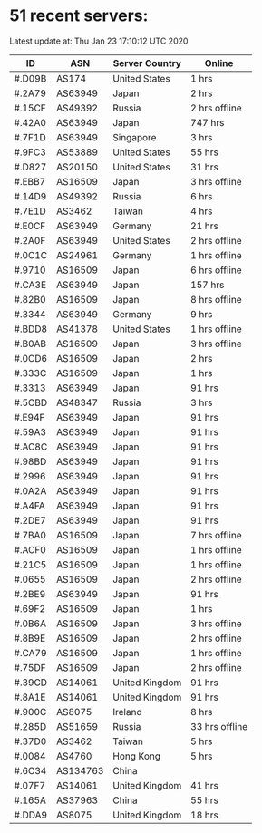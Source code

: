 # 51 recent servers:

Latest update at: Thu Jan 23 17:10:12 UTC 2020

| ID | ASN | Server Country | Online |
| -- | --- | -------------- | ------ |
| #.D09B | AS174 | United States | 1 hrs |
| #.2A79 | AS63949 | Japan | 2 hrs |
| #.15CF | AS49392 | Russia | 2 hrs offline |
| #.42A0 | AS63949 | Japan | 747 hrs |
| #.7F1D | AS63949 | Singapore | 3 hrs |
| #.9FC3 | AS53889 | United States | 55 hrs |
| #.D827 | AS20150 | United States | 31 hrs |
| #.EBB7 | AS16509 | Japan | 3 hrs offline |
| #.14D9 | AS49392 | Russia | 6 hrs |
| #.7E1D | AS3462 | Taiwan | 4 hrs |
| #.E0CF | AS63949 | Germany | 21 hrs |
| #.2A0F | AS63949 | United States | 2 hrs offline |
| #.0C1C | AS24961 | Germany | 1 hrs offline |
| #.9710 | AS16509 | Japan | 6 hrs offline |
| #.CA3E | AS63949 | Japan | 157 hrs |
| #.82B0 | AS16509 | Japan | 8 hrs offline |
| #.3344 | AS63949 | Germany | 9 hrs |
| #.BDD8 | AS41378 | United States | 1 hrs offline |
| #.B0AB | AS16509 | Japan | 3 hrs offline |
| #.0CD6 | AS16509 | Japan | 2 hrs |
| #.333C | AS16509 | Japan | 1 hrs |
| #.3313 | AS63949 | Japan | 91 hrs |
| #.5CBD | AS48347 | Russia | 3 hrs |
| #.E94F | AS63949 | Japan | 91 hrs |
| #.59A3 | AS63949 | Japan | 91 hrs |
| #.AC8C | AS63949 | Japan | 91 hrs |
| #.98BD | AS63949 | Japan | 91 hrs |
| #.2996 | AS63949 | Japan | 91 hrs |
| #.0A2A | AS63949 | Japan | 91 hrs |
| #.A4FA | AS63949 | Japan | 91 hrs |
| #.2DE7 | AS63949 | Japan | 91 hrs |
| #.7BA0 | AS16509 | Japan | 7 hrs offline |
| #.ACF0 | AS16509 | Japan | 1 hrs offline |
| #.21C5 | AS16509 | Japan | 1 hrs offline |
| #.0655 | AS16509 | Japan | 2 hrs offline |
| #.2BE9 | AS63949 | Japan | 91 hrs |
| #.69F2 | AS16509 | Japan | 1 hrs |
| #.0B6A | AS16509 | Japan | 3 hrs offline |
| #.8B9E | AS16509 | Japan | 2 hrs offline |
| #.CA79 | AS16509 | Japan | 1 hrs offline |
| #.75DF | AS16509 | Japan | 2 hrs offline |
| #.39CD | AS14061 | United Kingdom | 91 hrs |
| #.8A1E | AS14061 | United Kingdom | 91 hrs |
| #.900C | AS8075 | Ireland | 8 hrs |
| #.285D | AS51659 | Russia | 33 hrs offline |
| #.37D0 | AS3462 | Taiwan | 5 hrs |
| #.0084 | AS4760 | Hong Kong | 5 hrs |
| #.6C34 | AS134763 | China | |
| #.07F7 | AS14061 | United Kingdom | 41 hrs |
| #.165A | AS37963 | China | 55 hrs |
| #.DDA9 | AS8075 | United Kingdom | 18 hrs |

